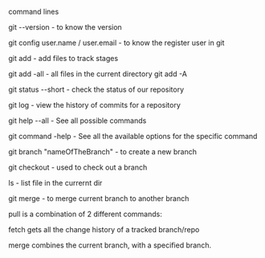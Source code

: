 command lines

git --version - to know the version

git config user.name / user.email - to know the register user in git

git add - add files to track stages

git add -all - all files in the current directory
git add -A

git status --short - check the status of our repository

git log - view the history of commits for a repository

git help --all - See all possible commands

git command -help - See all the available options for the specific command

git branch "nameOfTheBranch" - to create a new branch

git checkout - used to check out a branch

ls - list file in the currernt dir

git merge - to merge current branch to another branch

pull is a combination of 2 different commands:

fetch gets all the change history of a tracked branch/repo

merge combines the current branch, with a specified branch.

